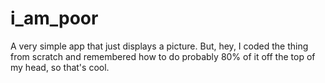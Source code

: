 # i_am_poor

A very simple app that just displays a picture. But, hey, I coded the thing from scratch and remembered how to do probably 80% of it off the top of my head, so that's cool.

